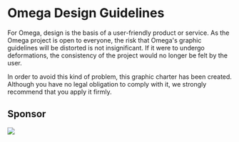 # Omega Design Guidelines

For Omega, design is the basis of a user-friendly product or service. As the Omega project is open to everyone, the risk that Omega's graphic guidelines will be distorted is not insignificant. If it were to undergo deformations, the consistency of the project would no longer be felt by the user.

In order to avoid this kind of problem, this graphic charter has been created. Although you have no legal obligation to comply with it, we strongly recommend that you apply it firmly.

## Sponsor

<a href="https://vercel.com/?utm_source=getomega&utm_campaign=oss" ><img src="https://raw.githubusercontent.com/quentinguidee/Omega-Design/master/powered-by-vercel.svg"></img></a>
